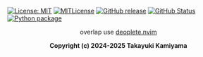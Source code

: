 [![License: MIT](https://img.shields.io/badge/License-MIT-yellow.svg)](https://opensource.org/licenses/MIT) [![MITLicense](http://img.shields.io/badge/license-MIT-blue.svg?style=flat)](LICENSE) [![GitHub release](https://img.shields.io/github/release/takkii/overlap.svg?style=flat)](GitHub) [![GitHub Status](https://img.shields.io/github/last-commit/takkii/overlap.svg?style=flat)](GitHub) [![Python package](https://github.com/takkii/overlap/actions/workflows/python.yml/badge.svg)](https://github.com/takkii/overlap/actions/workflows/python.yml)
<br />

<div align="center">
    <p>overlap use <a href="https://github.com/Shougo/deoplete.nvim">deoplete.nvim</a></p>
</div>
<div align="center">
    <b> Copyright (c) 2024-2025 Takayuki Kamiyama </b>
</div>
